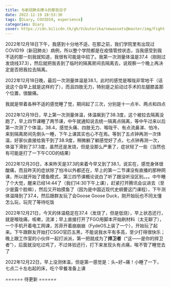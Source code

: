```yaml
---
title: 与新冠肺炎搏斗的那些日子
date: 2022-12-19 18:53:30
tags: [Diary, COVID19, experience]
categories: Diary
cover: https://cdn.bilicdn.tk/gh/Vikutorika/newassets@master/img/Fight-against-COVID19/coronavirus.png
---
```


2022年12月18日下午，我感到十分地不适，在那之前，我们学院里有出现过COVID19（新冠肺炎）病例，所以整个学院都是在疫情管控状态，当我感受到我不适的那一刻我就知道，我很有可能是中招了。我第一次测量体温是37.4（刚刚过发烧线37.3），然后就把我丢到了临时的隔离房间去隔离去，说观察一个晚上再决定是否把我拉去隔离。

2022年12月18日晚，最后一次测量体温是38.1，此时的感觉是喉咙非常地干（话说这个自早上就是这样的了），而且四肢无力，特别是之前动过手术的左腿膝盖那个位置，很酸痛。

我就是带着各种不适的感觉睡了觉，期间起了三次，分别是十一点半、两点和四点

2022年12月19日，早上第一次测量体温，体温飙到了38.3度，这个被拉去隔离没跑了，早上四节课睡了两节课，中午就通知说去统一隔离点隔离，等中午过来以后第一次测了个体温，38.4，感觉头痛、四肢无力、喉咙干、有点流鼻涕、怕冷，来到隔离房间先倒头一睡，下午上课其实也心不在焉。等到了五点钟再测一次体温，好家伙直接给我干到了38.9度，稍微躺了躺感觉好了点，七点钟再测一次，体温下滑到了37.3度，虽然还是发烧，但是没那么严重了，症状轻了一些（当然也有可能是打了一下午COD的结果）

2022年12月20日，本来昨天是37.3的来着今早又到了38.1，说实在，感觉身体很酸痛，而且昨天的症状除了怕冷以外都还在，早上的第一二节课没有直播的那种网课，所以就开始了摸鱼模式，第三四节课概论说白了听了跟没听没区别。。。中午睡了个大觉，醒来已经14:44了（我们14:30下午上课），赶紧打开腾讯会议进去（至少是露个脸嘛），然后又开始摸鱼了（因为是中国近现代史纲要这门课程），下午测体温降到了37.4，然后跟群友玩了会Goose Goose Duck，刚开始玩也不同太懂怎么玩，玩完了等待吃饭

2022年12月21日，今天的体温稳定在37.4（发烧了，但是低烧），早上状态还行，就是喉咙痛，咳嗽，流涕；早上直接打开了FGO用脚本开始刷材料（太无聊了），一个手机开着电工网课，苏菲开着崩崩崩（FydeOS上装了一个），开始玩了起来。下午跟群友开始打CSGO官匹五黑，不能说我水平有多高，至少打得很快乐；晚上跟工作室的小伙伴一起打派派，第一把就成为了**捍卫者**（“这——是你的捍卫者”），后面就没吃过鸡了，不过体验还行，打下来发现头有点痛，唉不管了睡觉去了

2022年12月22日，早上没测体温，但是第一感觉是：头~好~痛！小睡了一下，七点二十左右起的床，吃个早餐准备上课

====== 待更新 ======
